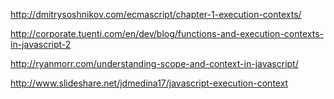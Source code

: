 
http://dmitrysoshnikov.com/ecmascript/chapter-1-execution-contexts/

http://corporate.tuenti.com/en/dev/blog/functions-and-execution-contexts-in-javascript-2

http://ryanmorr.com/understanding-scope-and-context-in-javascript/

http://www.slideshare.net/jdmedina17/javascript-execution-context
